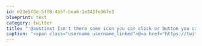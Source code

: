 ```yaml
---
id: e23e5f8e-5ff8-4b5f-bea6-1e343fe367e3
blueprint: text
category: twitter
title: "'@austinxt Isn't there some icon you can click or button you can press to make it all better? I thought Macs were self-repairing like that!"
caption: '<span class="username username_linked">@<a href="https://twitter.com/austinxt" title="Zenia Austin">austinxt</a></span> Isn''t there some icon you can click or button you can press to make it all better? I thought Macs were self-repairing like that!'
---
```


